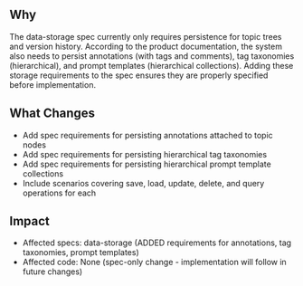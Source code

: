 ## Why
The data-storage spec currently only requires persistence for topic trees and version history. According to the product documentation, the system also needs to persist annotations (with tags and comments), tag taxonomies (hierarchical), and prompt templates (hierarchical collections). Adding these storage requirements to the spec ensures they are properly specified before implementation.

## What Changes
- Add spec requirements for persisting annotations attached to topic nodes
- Add spec requirements for persisting hierarchical tag taxonomies
- Add spec requirements for persisting hierarchical prompt template collections
- Include scenarios covering save, load, update, delete, and query operations for each

## Impact
- Affected specs: data-storage (ADDED requirements for annotations, tag taxonomies, prompt templates)
- Affected code: None (spec-only change - implementation will follow in future changes)


